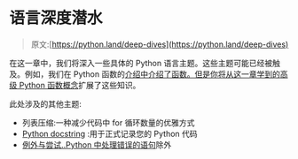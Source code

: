 # 语言深度潜水

> 原文:[https://python.land/deep-dives](https://python.land/deep-dives)

在这一章中，我们将深入一些具体的 Python 语言主题。这些主题可能已经被触及。例如，我们在 Python 函数的[介绍中介绍了函数。但是你将从这一章学到的](https://python.land/introduction-to-python/functions)[高级 Python 函数概念](https://python.land/deep-dives/functions)扩展了这些知识。

此处涉及的其他主题:

*   列表压缩:一种减少代码中 for 循环数量的优雅方式
*   [Python docstring](https://python.land/deep-dives/python-docstring) :用于正式记录您的 Python 代码
*   [例外与尝试..Python 中处理错误的语句](https://python.land/deep-dives/python-try-except)除外